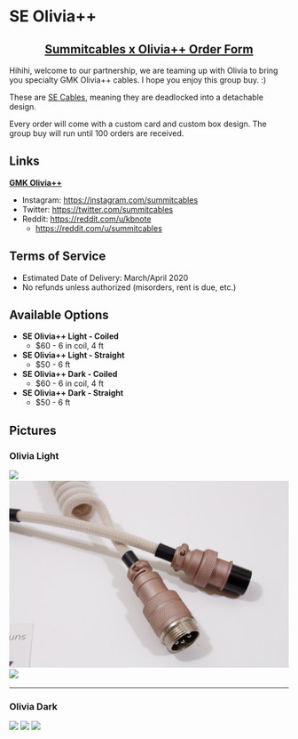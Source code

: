 # SE Olivia++

<h2 align="center"><strong><a href="https://docs.google.com/forms/d/e/1FAIpQLSfGhsrhJo-Ju0uSHrAts8nUwHzG4UgaQtzNuGKaQMw1Kzc6Dg/closedform">Summitcables x Olivia++ Order Form</a></strong></h2>

Hihihi, welcome to our partnership, we are teaming up with Olivia to bring you specialty GMK Olivia++ cables. I hope you enjoy this group buy. :)

These are [SE Cables](https://summitcables.com/#detachable), meaning they are deadlocked into a detachable design.

Every order will come with a custom card and custom box design. The group buy will run until 100 orders are received.

## Links

**[GMK Olivia++](https://www.oliviaplus.plus/)**
* Instagram: <https://instagram.com/summitcables>
* Twitter: <https://twitter.com/summitcables>
* Reddit: <https://reddit.com/u/kbnote>
  * <https://reddit.com/u/summitcables>

## Terms of Service

* Estimated Date of Delivery: March/April 2020
* No refunds unless authorized (misorders, rent is due, etc.)

## Available Options

* **SE Olivia++ Light - Coiled**
  * $60 - 6 in coil, 4 ft
* **SE Olivia++ Light - Straight**
  * $50 - 6 ft
* **SE Olivia++ Dark - Coiled**
  * $60 - 6 in coil, 4 ft
* **SE Olivia++ Dark - Straight**
  * $50 - 6 ft

## Pictures

### Olivia Light
![](olivia/1_1.jpg)
![](olivia/1_2.jpg)
![](olivia/1_3.jpg)

---

### Olivia Dark
![](olivia/2_1.jpg)
![](olivia/2_2.jpg)
![](olivia/2_3.jpg)